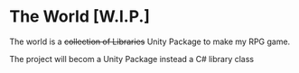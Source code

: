 # The World [W.I.P.]
The world is a ~~collection of Libraries~~ Unity Package to make my RPG game.  

The project will becom a Unity Package instead a C# library class
